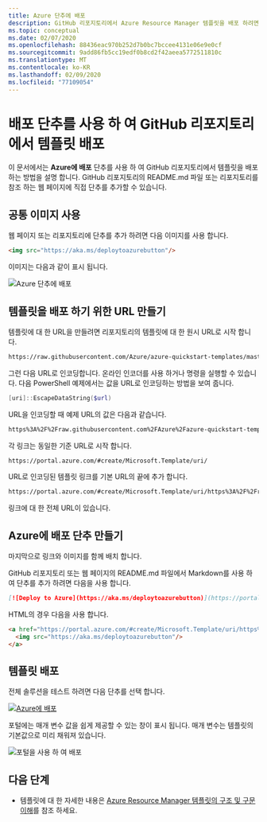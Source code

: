 ```yaml
---
title: Azure 단추에 배포
description: GitHub 리포지토리에서 Azure Resource Manager 템플릿을 배포 하려면 단추를 사용 합니다.
ms.topic: conceptual
ms.date: 02/07/2020
ms.openlocfilehash: 88436eac970b252d7b0bc7bccee4131e06e9e0cf
ms.sourcegitcommit: 9add86fb5cc19edf0b8cd2f42aeea5772511810c
ms.translationtype: MT
ms.contentlocale: ko-KR
ms.lasthandoff: 02/09/2020
ms.locfileid: "77109054"
---
```

# <a name="use-a-deployment-button-to-deploy-templates-from-github-repository"></a>배포 단추를 사용 하 여 GitHub 리포지토리에서 템플릿 배포

이 문서에서는 **Azure에 배포** 단추를 사용 하 여 GitHub 리포지토리에서 템플릿을 배포 하는 방법을 설명 합니다. GitHub 리포지토리의 README.md 파일 또는 리포지토리를 참조 하는 웹 페이지에 직접 단추를 추가할 수 있습니다.

## <a name="use-common-image"></a>공통 이미지 사용

웹 페이지 또는 리포지토리에 단추를 추가 하려면 다음 이미지를 사용 합니다.

```html
<img src="https://aka.ms/deploytoazurebutton"/>
```

이미지는 다음과 같이 표시 됩니다.

![Azure 단추에 배포](https://aka.ms/deploytoazurebutton)

## <a name="create-url-for-deploying-template"></a>템플릿을 배포 하기 위한 URL 만들기

템플릿에 대 한 URL을 만들려면 리포지토리의 템플릿에 대 한 원시 URL로 시작 합니다.

```html
https://raw.githubusercontent.com/Azure/azure-quickstart-templates/master/101-storage-account-create/azuredeploy.json
```

그런 다음 URL로 인코딩합니다. 온라인 인코더를 사용 하거나 명령을 실행할 수 있습니다. 다음 PowerShell 예제에서는 값을 URL로 인코딩하는 방법을 보여 줍니다.

```powershell
[uri]::EscapeDataString($url)
```

URL을 인코딩할 때 예제 URL의 값은 다음과 같습니다.

```html
https%3A%2F%2Fraw.githubusercontent.com%2FAzure%2Fazure-quickstart-templates%2Fmaster%2F101-storage-account-create%2Fazuredeploy.json
```

각 링크는 동일한 기준 URL로 시작 합니다.

```html
https://portal.azure.com/#create/Microsoft.Template/uri/
```

URL로 인코딩된 템플릿 링크를 기본 URL의 끝에 추가 합니다.

```html
https://portal.azure.com/#create/Microsoft.Template/uri/https%3A%2F%2Fraw.githubusercontent.com%2FAzure%2Fazure-quickstart-templates%2Fmaster%2F101-storage-account-create%2Fazuredeploy.json
```

링크에 대 한 전체 URL이 있습니다.

## <a name="create-deploy-to-azure-button"></a>Azure에 배포 단추 만들기

마지막으로 링크와 이미지를 함께 배치 합니다.

GitHub 리포지토리 또는 웹 페이지의 README.md 파일에서 Markdown를 사용 하 여 단추를 추가 하려면 다음을 사용 합니다.

```markdown
[![Deploy to Azure](https://aka.ms/deploytoazurebutton)](https://portal.azure.com/#create/Microsoft.Template/uri/https%3A%2F%2Fraw.githubusercontent.com%2FAzure%2Fazure-quickstart-templates%2Fmaster%2F101-storage-account-create%2Fazuredeploy.json)
```

HTML의 경우 다음을 사용 합니다.

```html
<a href="https://portal.azure.com/#create/Microsoft.Template/uri/https%3A%2F%2Fraw.githubusercontent.com%2FAzure%2Fazure-quickstart-templates%2Fmaster%2F101-storage-account-create%2Fazuredeploy.json" target="_blank">
  <img src="https://aka.ms/deploytoazurebutton"/>
</a>
```

## <a name="deploy-the-template"></a>템플릿 배포

전체 솔루션을 테스트 하려면 다음 단추를 선택 합니다.

[![Azure에 배포](https://aka.ms/deploytoazurebutton)](https://portal.azure.com/#create/Microsoft.Template/uri/https%3A%2F%2Fraw.githubusercontent.com%2FAzure%2Fazure-quickstart-templates%2Fmaster%2F101-storage-account-create%2Fazuredeploy.json)

포털에는 매개 변수 값을 쉽게 제공할 수 있는 창이 표시 됩니다. 매개 변수는 템플릿의 기본값으로 미리 채워져 있습니다.

![포털을 사용 하 여 배포](./media/deploy-to-azure-button/portal.png)

## <a name="next-steps"></a>다음 단계

- 템플릿에 대 한 자세한 내용은 [Azure Resource Manager 템플릿의 구조 및 구문 이해](template-syntax.md)를 참조 하세요.
